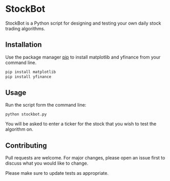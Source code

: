 # StockBot

StockBot is a Python script for designing and testing your own daily stock trading algorithms.

## Installation

Use the package manager [pip](https://pip.pypa.io/en/stable/) to install matplotlib and yfinance from your command line.

```bash
pip install matplotlib
pip install yfinance
```

## Usage
Run the script form the command line:
```
python stockbot.py
```
You will be asked to enter a ticker for the stock that you wish to test the algorithm on.

## Contributing
Pull requests are welcome. For major changes, please open an issue first to discuss what you would like to change.

Please make sure to update tests as appropriate.
